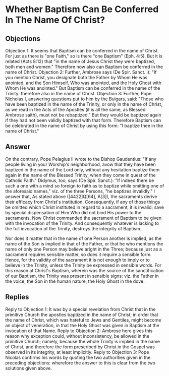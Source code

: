 # Whether Baptism Can Be Conferred In The Name Of Christ?
## Objections
Objection 1: It seems that Baptism can be conferred in the name of Christ. For just as there is "one Faith," so is there "one Baptism" (Eph. 4:5). But it is related (Acts 8:12) that "in the name of Jesus Christ they were baptized, both men and women." Therefore now also can Baptism be conferred in the name of Christ.
Objection 2: Further, Ambrose says (De Spir. Sanct. i): "If you mention Christ, you designate both the Father by Whom He was anointed, and the Son Himself, Who was anointed, and the Holy Ghost with Whom He was anointed." But Baptism can be conferred in the name of the Trinity: therefore also in the name of Christ.
Objection 3: Further, Pope Nicholas I, answering questions put to him by the Bulgars, said: "Those who have been baptized in the name of the Trinity, or only in the name of Christ, as we read in the Acts of the Apostles (it is all the same, as Blessed Ambrose saith), must not be rebaptized." But they would be baptized again if they had not been validly baptized with that form. Therefore Baptism can be celebrated in the name of Christ by using this form: "I baptize thee in the name of Christ."
## Answer
On the contrary, Pope Pelagius II wrote to the Bishop Gaudentius: "If any people living in your Worship's neighborhood, avow that they have been baptized in the name of the Lord only, without any hesitation baptize them again in the name of the Blessed Trinity, when they come in quest of the Catholic Faith." Didymus, too, says (De Spir. Sanct.): "If indeed there be such a one with a mind so foreign to faith as to baptize while omitting one of the aforesaid names," viz. of the three Persons, "he baptizes invalidly."
I answer that, As stated above ([4422]Q[64], A[3]), the sacraments derive their efficacy from Christ's institution. Consequently, if any of those things be omitted which Christ instituted in regard to a sacrament, it is invalid; save by special dispensation of Him Who did not bind His power to the sacraments. Now Christ commanded the sacrament of Baptism to be given with the invocation of the Trinity. And consequently whatever is lacking to the full invocation of the Trinity, destroys the integrity of Baptism.

Nor does it matter that in the name of one Person another is implied, as the name of the Son is implied in that of the Father, or that he who mentions the name of only one Person may believe aright in the Three; because just as a sacrament requires sensible matter, so does it require a sensible form. Hence, for the validity of the sacrament it is not enough to imply or to believe in the Trinity, unless the Trinity be expressed in sensible words. For this reason at Christ's Baptism, wherein was the source of the sanctification of our Baptism, the Trinity was present in sensible signs: viz. the Father in the voice, the Son in the human nature, the Holy Ghost in the dove.
## Replies
Reply to Objection 1: It was by a special revelation from Christ that in the primitive Church the apostles baptized in the name of Christ; in order that the name of Christ, which was hateful to Jews and Gentiles, might become an object of veneration, in that the Holy Ghost was given in Baptism at the invocation of that Name.
Reply to Objection 2: Ambrose here gives this reason why exception could, without inconsistency, be allowed in the primitive Church; namely, because the whole Trinity is implied in the name of Christ, and therefore the form prescribed by Christ in the Gospel was observed in its integrity, at least implicitly.
Reply to Objection 3: Pope Nicolas confirms his words by quoting the two authorities given in the preceding objections: wherefore the answer to this is clear from the two solutions given above.